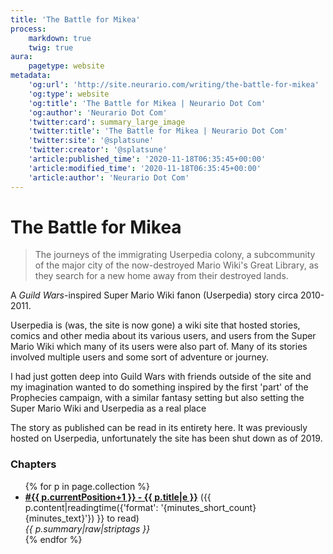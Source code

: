 ```yaml
---
title: 'The Battle for Mikea'
process:
    markdown: true
    twig: true
aura:
    pagetype: website
metadata:
    'og:url': 'http://site.neurario.com/writing/the-battle-for-mikea'
    'og:type': website
    'og:title': 'The Battle for Mikea | Neurario Dot Com'
    'og:author': 'Neurario Dot Com'
    'twitter:card': summary_large_image
    'twitter:title': 'The Battle for Mikea | Neurario Dot Com'
    'twitter:site': '@splatsune'
    'twitter:creator': '@splatsune'
    'article:published_time': '2020-11-18T06:35:45+00:00'
    'article:modified_time': '2020-11-18T06:35:45+00:00'
    'article:author': 'Neurario Dot Com'
---
```


# The Battle for Mikea

>The journeys of the immigrating Userpedia colony, a subcommunity of the major city of the now-destroyed Mario Wiki's Great Library, as they search for a new home away from their destroyed lands.

A *Guild Wars*-inspired Super Mario Wiki fanon (Userpedia) story circa 2010-2011.

Userpedia is (was, the site is now gone) a wiki site that hosted stories, comics and other media about its various users, and users from the Super Mario Wiki which many of its users were also part of. Many of its stories involved multiple users and some sort of adventure or journey.

I had just gotten deep into Guild Wars with friends outside of the site and my imagination wanted to do something inspired by the first 'part' of the Prophecies campaign, with a similar fantasy setting but also setting the Super Mario Wiki and Userpedia as a real place

The story as published can be read in its entirety here. It was previously hosted on Userpedia, unfortunately the site has been shut down as of 2019.

### Chapters

<ul>
{% for p in page.collection %}
    <li><strong><a href="{{ p.url|e }}">#{{ p.currentPosition+1 }} - {{ p.title|e }}</a></strong>
        ({{ p.content|readingtime({'format': '{minutes_short_count} {minutes_text}'}) }} to read)<br />
        <em>{{ p.summary|raw|striptags }}</em>
    </li>
{% endfor %}
</ul>